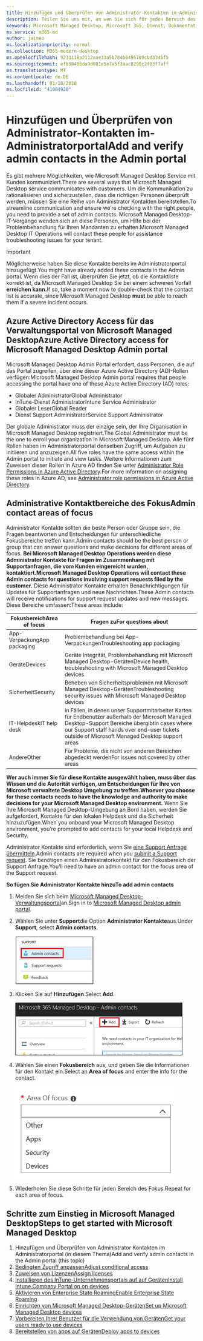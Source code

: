 ```yaml
---
title: Hinzufügen und Überprüfen von Administrator-Kontakten im-Administratorportal
description: Teilen Sie uns mit, an wen Sie sich für jeden Bereich des Fokus wenden müssen.
keywords: Microsoft Managed Desktop, Microsoft 365, Dienst, Dokumentation
ms.service: m365-md
author: jaimeo
ms.localizationpriority: normal
ms.collection: M365-modern-desktop
ms.openlocfilehash: 9233118a2112aae33a5b784b6495709cbd3345f5
ms.sourcegitcommit: ef658406da9d081e5e7a5f3aac8290c2f03f7aff
ms.translationtype: MT
ms.contentlocale: de-DE
ms.lasthandoff: 01/10/2020
ms.locfileid: "41004920"
---
```

# <a name="add-and-verify-admin-contacts-in-the-admin-portal"></a><span data-ttu-id="76f39-104">Hinzufügen und Überprüfen von Administrator-Kontakten im-Administratorportal</span><span class="sxs-lookup"><span data-stu-id="76f39-104">Add and verify admin contacts in the Admin portal</span></span>

<span data-ttu-id="76f39-105">Es gibt mehrere Möglichkeiten, wie Microsoft Managed Desktop Service mit Kunden kommuniziert.</span><span class="sxs-lookup"><span data-stu-id="76f39-105">There are several ways that Microsoft Managed Desktop service communicates with customers.</span></span> <span data-ttu-id="76f39-106">Um die Kommunikation zu rationalisieren und sicherzustellen, dass die richtigen Personen überprüft werden, müssen Sie eine Reihe von Administrator Kontakten bereitstellen.</span><span class="sxs-lookup"><span data-stu-id="76f39-106">To streamline communication and ensure we’re checking with the right people, you need to provide a set of admin contacts.</span></span> <span data-ttu-id="76f39-107">Microsoft Managed Desktop-IT-Vorgänge wenden sich an diese Personen, um Hilfe bei der Problembehandlung für Ihren Mandanten zu erhalten.</span><span class="sxs-lookup"><span data-stu-id="76f39-107">Microsoft Managed Desktop IT Operations will contact these people for assistance troubleshooting issues for your tenant.</span></span>

> [!IMPORTANT]
> <span data-ttu-id="76f39-108">Möglicherweise haben Sie diese Kontakte bereits im Administratorportal hinzugefügt.</span><span class="sxs-lookup"><span data-stu-id="76f39-108">You might have already added these contacts in the Admin portal.</span></span> <span data-ttu-id="76f39-109">Wenn dies der Fall ist, überprüfen Sie jetzt, ob die Kontaktliste korrekt ist, da Microsoft Managed Desktop Sie bei einem schweren Vorfall **erreichen kann.**</span><span class="sxs-lookup"><span data-stu-id="76f39-109">If so, take a moment now to double-check that the contact list is accurate, since Microsoft Managed Desktop **must** be able to reach them if a severe incident occurs.</span></span>

## <a name="azure-active-directory-access-for-microsoft-managed-desktop-admin-portal"></a><span data-ttu-id="76f39-110">Azure Active Directory Access für das Verwaltungsportal von Microsoft Managed Desktop</span><span class="sxs-lookup"><span data-stu-id="76f39-110">Azure Active Directory access for Microsoft Managed Desktop Admin portal</span></span>

<span data-ttu-id="76f39-111">Microsoft Managed Desktop Admin Portal erfordert, dass Personen, die auf das Portal zugreifen, über eine dieser Azure Active Directory (AD)-Rollen verfügen:</span><span class="sxs-lookup"><span data-stu-id="76f39-111">Microsoft Managed Desktop Admin portal requires that people accessing the portal have one of these Azure Active Directory (AD) roles:</span></span>
- <span data-ttu-id="76f39-112">Globaler Administrator</span><span class="sxs-lookup"><span data-stu-id="76f39-112">Global Administrator</span></span>
- <span data-ttu-id="76f39-113">InTune-Dienst Administrator</span><span class="sxs-lookup"><span data-stu-id="76f39-113">Intune Service Administrator</span></span>
- <span data-ttu-id="76f39-114">Globaler Leser</span><span class="sxs-lookup"><span data-stu-id="76f39-114">Global Reader</span></span>
- <span data-ttu-id="76f39-115">Dienst Support Administrator</span><span class="sxs-lookup"><span data-stu-id="76f39-115">Service Support Administrator</span></span>

<span data-ttu-id="76f39-116">Der globale Administrator muss der einzige sein, der Ihre Organisation in Microsoft Managed Desktop registriert.</span><span class="sxs-lookup"><span data-stu-id="76f39-116">The Global Administrator must be the one to enroll your organization in Microsoft Managed Desktop.</span></span> <span data-ttu-id="76f39-117">Alle fünf Rollen haben im Administratorportal denselben Zugriff, um Aufgaben zu initiieren und anzuzeigen.</span><span class="sxs-lookup"><span data-stu-id="76f39-117">All five roles have the same access within the Admin portal to initiate and view tasks.</span></span> <span data-ttu-id="76f39-118">Weitere Informationen zum Zuweisen dieser Rollen in Azure AD finden Sie unter [Administrator Role Permissions in Azure Active Directory](https://docs.microsoft.com/azure/active-directory/users-groups-roles/directory-assign-admin-roles).</span><span class="sxs-lookup"><span data-stu-id="76f39-118">For more information on assigning these roles in Azure AD, see [Administrator role permissions in Azure Active Directory](https://docs.microsoft.com/azure/active-directory/users-groups-roles/directory-assign-admin-roles).</span></span> 

## <a name="admin-contact-areas-of-focus"></a><span data-ttu-id="76f39-119">Administrative Kontaktbereiche des Fokus</span><span class="sxs-lookup"><span data-stu-id="76f39-119">Admin contact areas of focus</span></span>

<span data-ttu-id="76f39-120">Administrator Kontakte sollten die beste Person oder Gruppe sein, die Fragen beantworten und Entscheidungen für unterschiedliche Fokusbereiche treffen kann.</span><span class="sxs-lookup"><span data-stu-id="76f39-120">Admin contacts should be the best person or group that can answer questions and make decisions for different areas of focus.</span></span> <span data-ttu-id="76f39-121">**Bei Microsoft Managed Desktop Operations werden diese Administrator Kontakte für Fragen im Zusammenhang mit Supportanfragen, die vom Kunden eingereicht wurden, kontaktiert.**</span><span class="sxs-lookup"><span data-stu-id="76f39-121">**Microsoft Managed Desktop Operations will contact these Admin contacts for questions involving support requests filed by the customer.**</span></span> <span data-ttu-id="76f39-122">Diese Administrator Kontakte erhalten Benachrichtigungen für Updates für Supportanfragen und neue Nachrichten.</span><span class="sxs-lookup"><span data-stu-id="76f39-122">These Admin contacts will receive notifications for support request updates and new messages.</span></span> <span data-ttu-id="76f39-123">Diese Bereiche umfassen:</span><span class="sxs-lookup"><span data-stu-id="76f39-123">These areas include:</span></span>

<span data-ttu-id="76f39-124">Fokusbereich</span><span class="sxs-lookup"><span data-stu-id="76f39-124">Area of focus</span></span> | <span data-ttu-id="76f39-125">Fragen zu</span><span class="sxs-lookup"><span data-stu-id="76f39-125">For questions about</span></span>
--- | ---
<span data-ttu-id="76f39-126">App-Verpackung</span><span class="sxs-lookup"><span data-stu-id="76f39-126">App packaging</span></span> | <span data-ttu-id="76f39-127">Problembehandlung bei App-Verpackungen</span><span class="sxs-lookup"><span data-stu-id="76f39-127">Troubleshooting app packaging</span></span>
<span data-ttu-id="76f39-128">Geräte</span><span class="sxs-lookup"><span data-stu-id="76f39-128">Devices</span></span> | <span data-ttu-id="76f39-129">Geräte Integrität, Problembehandlung mit Microsoft Managed Desktop-Geräten</span><span class="sxs-lookup"><span data-stu-id="76f39-129">Device health, troubleshooting with Microsoft Managed Desktop devices</span></span>
<span data-ttu-id="76f39-130">Sicherheit</span><span class="sxs-lookup"><span data-stu-id="76f39-130">Security</span></span> | <span data-ttu-id="76f39-131">Beheben von Sicherheitsproblemen mit Microsoft Managed Desktop-Geräten</span><span class="sxs-lookup"><span data-stu-id="76f39-131">Troubleshooting security issues with Microsoft Managed Desktop devices</span></span>
<span data-ttu-id="76f39-132">IT-Helpdesk</span><span class="sxs-lookup"><span data-stu-id="76f39-132">IT help desk</span></span> | <span data-ttu-id="76f39-133">in Fällen, in denen unser Supportmitarbeiter Karten für Endbenutzer außerhalb der Microsoft Managed Desktop-Support Bereiche übergibt</span><span class="sxs-lookup"><span data-stu-id="76f39-133">in cases where our Support staff hands over end-user tickets outside of Microsoft Managed Desktop support areas</span></span> 
<span data-ttu-id="76f39-134">Andere</span><span class="sxs-lookup"><span data-stu-id="76f39-134">Other</span></span> | <span data-ttu-id="76f39-135">Für Probleme, die nicht von anderen Bereichen abgedeckt werden</span><span class="sxs-lookup"><span data-stu-id="76f39-135">For issues not covered by other areas</span></span>

<span data-ttu-id="76f39-136">**Wer auch immer Sie für diese Kontakte ausgewählt haben, muss über das Wissen und die Autorität verfügen, um Entscheidungen für Ihre von Microsoft verwaltete Desktop Umgebung zu treffen.**</span><span class="sxs-lookup"><span data-stu-id="76f39-136">**Whoever you choose for these contacts needs to have the knowledge and authority to make decisions for your Microsoft Managed Desktop environment.**</span></span> <span data-ttu-id="76f39-137">Wenn Sie Ihre Microsoft Managed Desktop-Umgebung an Bord haben, werden Sie aufgefordert, Kontakte für den lokalen Helpdesk und die Sicherheit hinzuzufügen.</span><span class="sxs-lookup"><span data-stu-id="76f39-137">When you onboard your Microsoft Managed Desktop environment, you’re prompted to add contacts for your local Helpdesk and Security.</span></span> 

<span data-ttu-id="76f39-138">Administrator Kontakte sind erforderlich, wenn Sie [eine Support Anfrage übermitteln](../service-description/support.md).</span><span class="sxs-lookup"><span data-stu-id="76f39-138">Admin contacts are required when you [submit a Support request](../service-description/support.md).</span></span> <span data-ttu-id="76f39-139">Sie benötigen einen Administratorkontakt für den Fokusbereich der Support Anfrage.</span><span class="sxs-lookup"><span data-stu-id="76f39-139">You’ll need to have an admin contact for the focus area of the Support request.</span></span> 

<span data-ttu-id="76f39-140">**So fügen Sie Administrator Kontakte hinzu**</span><span class="sxs-lookup"><span data-stu-id="76f39-140">**To add admin contacts**</span></span>

1.  <span data-ttu-id="76f39-141">Melden Sie sich beim [Microsoft Managed Desktop-Verwaltungsportal](https://aka.ms/mwaasportal)an.</span><span class="sxs-lookup"><span data-stu-id="76f39-141">Sign in to [Microsoft Managed Desktop admin portal](https://aka.ms/mwaasportal).</span></span> 

2.  <span data-ttu-id="76f39-142">Wählen Sie unter **Support**die Option **Administrator Kontakte**aus.</span><span class="sxs-lookup"><span data-stu-id="76f39-142">Under **Support**, select **Admin contacts**.</span></span> 

    ![Support-Menü, Administrator Kontakte in der Nähe der oben ausgewählten](images/admincontacts.png)

3. <span data-ttu-id="76f39-144">Klicken Sie auf **Hinzufügen**.</span><span class="sxs-lookup"><span data-stu-id="76f39-144">Select **Add**.</span></span>

    ![Verwaltungsportal, Schaltfläche hinzufügen, Links von Export und Aktualisierung](images/adminadd.png)

4.  <span data-ttu-id="76f39-146">Wählen Sie einen **Fokusbereich** aus, und geben Sie die Informationen für den Kontakt ein.</span><span class="sxs-lookup"><span data-stu-id="76f39-146">Select an **Area of focus** and enter the info for the contact.</span></span> 

    ![die Liste der Fokusbereiche, beispielsweise andere, Apps und Sicherheit](images/areaoffocus.png)

5. <span data-ttu-id="76f39-148">Wiederholen Sie diese Schritte für jeden Bereich des Fokus.</span><span class="sxs-lookup"><span data-stu-id="76f39-148">Repeat for each area of focus.</span></span> 

## <a name="steps-to-get-started-with-microsoft-managed-desktop"></a><span data-ttu-id="76f39-149">Schritte zum Einstieg in Microsoft Managed Desktop</span><span class="sxs-lookup"><span data-stu-id="76f39-149">Steps to get started with Microsoft Managed Desktop</span></span>

1. <span data-ttu-id="76f39-150">Hinzufügen und Überprüfen von Administrator Kontakten im Administratorportal (in diesem Thema)</span><span class="sxs-lookup"><span data-stu-id="76f39-150">Add and verify admin contacts in the Admin portal (this topic)</span></span>
2. [<span data-ttu-id="76f39-151">Bedingten Zugriff anpassen</span><span class="sxs-lookup"><span data-stu-id="76f39-151">Adjust conditional access</span></span>](conditional-access.md)
3. [<span data-ttu-id="76f39-152">Zuweisen von Lizenzen</span><span class="sxs-lookup"><span data-stu-id="76f39-152">Assign licenses</span></span>](assign-licenses.md)
4. [<span data-ttu-id="76f39-153">Installieren des InTune-Unternehmensportals auf auf Geräten</span><span class="sxs-lookup"><span data-stu-id="76f39-153">Install Intune Company Portal on on devices</span></span>](company-portal.md)
5. [<span data-ttu-id="76f39-154">Aktivieren von Enterprise State Roaming</span><span class="sxs-lookup"><span data-stu-id="76f39-154">Enable Enterprise State Roaming</span></span>](enterprise-state-roaming.md)
6. [<span data-ttu-id="76f39-155">Einrichten von Microsoft Managed Desktop-Geräten</span><span class="sxs-lookup"><span data-stu-id="76f39-155">Set up Microsoft Managed Desktop devices</span></span>](set-up-devices.md)
7. [<span data-ttu-id="76f39-156">Vorbereiten Ihrer Benutzer für die Verwendung von Geräten</span><span class="sxs-lookup"><span data-stu-id="76f39-156">Get your users ready to use devices</span></span>](get-started-devices.md)
8. [<span data-ttu-id="76f39-157">Bereitstellen von apps auf Geräten</span><span class="sxs-lookup"><span data-stu-id="76f39-157">Deploy apps to devices</span></span>](deploy-apps.md)
